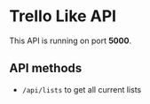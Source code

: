 # Trello Like API
 
This API is running on port **5000**. 

## API methods

* `/api/lists` to get all current lists